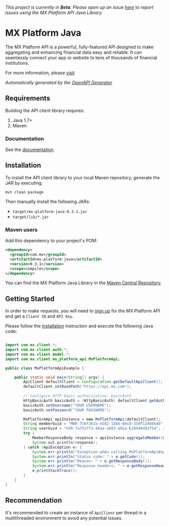*This project is currently in **Beta**. Please open up an issue [here](https://github.com/mxenabled/mx-platform-java/issues) to report issues using the MX Platform API Java Library.*

# MX Platform Java

The MX Platform API is a powerful, fully-featured API designed to make aggregating and enhancing financial data easy and reliable. It can seamlessly connect your app or website to tens of thousands of financial institutions.

For more information, please [visit](https://www.mx.com/products/platform-api)

*Automatically generated by the [OpenAPI Generator](https://openapi-generator.tech)*

## Requirements

Building the API client library requires:

1. Java 1.7+
2. Maven

### Documentation

See the [documentation](https://docs.mx.com/api).

## Installation

To install the API client library to your local Maven repository, generate the JAR by executing:

```shell
mvn clean package
```

Then manually install the following JARs:
  - `target/mx-platform-java-0.3.1.jar`
  - `target/lib/*.jar`

### Maven users

Add this dependency to your project's POM:

```xml
<dependency>
  <groupId>com.mx</groupId>
  <artifactId>mx-platform-java</artifactId>
  <version>0.3.1</version>
  <scope>compile</scope>
</dependency>
```

You can find the MX Platform Java Library in the [Maven Central Repository](https://search.maven.org/search?q=mx-platform-java).

## Getting Started

In order to make requests, you will need to [sign up](https://dashboard.mx.com/sign_up) for the MX Platform API and get a `Client ID` and `API Key`.

Please follow the [installation](#installation) instruction and execute the following Java code:

```java

import com.mx.client.*;
import com.mx.client.auth.*;
import com.mx.client.model.*;
import com.mx.client.mx_platform_api.MxPlatformApi;

public class MxPlatformApiExample {

    public static void main(String[] args) {
        ApiClient defaultClient = Configuration.getDefaultApiClient();
        defaultClient.setBasePath("https://api.mx.com");
        
        // Configure HTTP basic authorization: basicAuth
        HttpBasicAuth basicAuth = (HttpBasicAuth) defaultClient.getAuthentication("basicAuth");
        basicAuth.setUsername("YOUR USERNAME");
        basicAuth.setPassword("YOUR PASSWORD");

        MxPlatformApi apiInstance = new MxPlatformApi(defaultClient);
        String memberGuid = "MBR-7c6f361b-e582-15b6-60c0-358f12466b4b"; // String | The unique id for a `member`.
        String userGuid = "USR-fa7537f3-48aa-a683-a02a-b18940482f54"; // String | The unique id for a `user`.
        try {
            MemberResponseBody response = apiInstance.aggregateMember(memberGuid, userGuid);
            System.out.println(response);
        } catch (ApiException e) {
            System.err.println("Exception when calling MxPlatformApi#aggregateMember");
            System.err.println("Status code: " + e.getCode());
            System.err.println("Reason: " + e.getResponseBody());
            System.err.println("Response headers: " + e.getResponseHeaders());
            e.printStackTrace();
        }
    }
}

```

## Recommendation

It's recommended to create an instance of `ApiClient` per thread in a multithreaded environment to avoid any potential issues.
